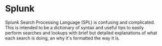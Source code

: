 # Splunk
Splunk Search Processing Language (SPL) is confusing and complicated. This is intended to be a dictionary of syntax and useful tips to easily perform searches and lookups with brief but detailed explanations of what each search is doing, an why it's formatted the way it is. 
